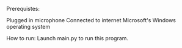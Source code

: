Prerequistes:

Plugged in microphone
Connected to internet
Microsoft's Windows operating system

How to run:
Launch main.py to run this program.